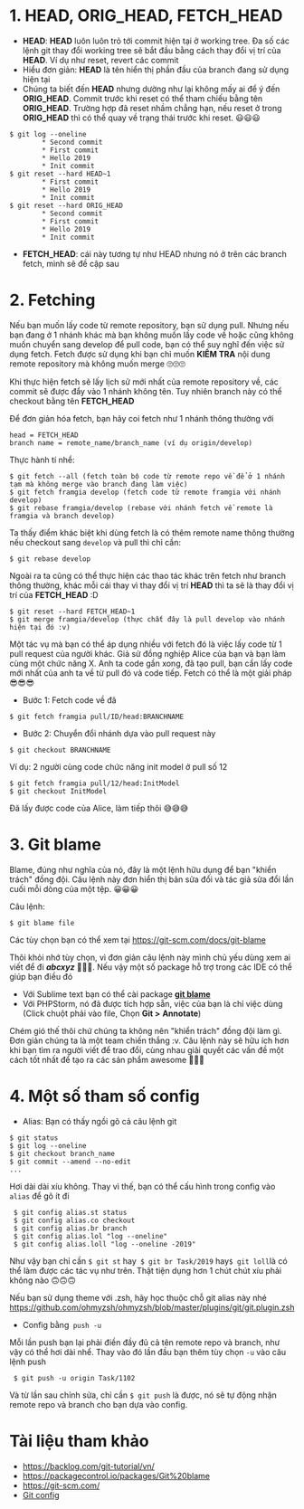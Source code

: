 # 1. HEAD, ORIG_HEAD, FETCH_HEAD
- **HEAD**:  **HEAD** luôn luôn trỏ tới commit hiện tại ở working tree. Đa số các lệnh git thay đổi working tree sẽ bắt đầu bằng cách thay đổi vị trí của **HEAD**. Ví dụ như reset, revert các commit
- Hiểu đơn giản: **HEAD** là tên hiển thị phần đầu của branch đang sử dụng hiện tại
- Chúng ta biết đến **HEAD** nhưng dường như lại không mấy ai để ý đến **ORIG_HEAD**. Commit trước khi reset có thể tham chiếu bằng tên **ORIG_HEAD**. Trường hợp đã reset nhầm chẳng hạn, nếu reset ở trong **ORIG_HEAD** thì có thể quay về trạng thái trước khi reset. :smiley::smiley::smiley:
```
$ git log --oneline
        * Second commit
        * First commit
        * Hello 2019
        * Init commit
$ git reset --hard HEAD~1
        * First commit
        * Hello 2019
        * Init commit
$ git reset --hard ORIG_HEAD
        * Second commit
        * First commit
        * Hello 2019
        * Init commit
```
* **FETCH_HEAD**: cái này tương tự như HEAD nhưng nó ở trên các branch fetch, mình sẽ đề cập sau
# 2. Fetching
Nếu bạn muốn lấy code từ remote repository, bạn sử dụng pull. Nhưng nếu bạn đang ở 1 nhánh khác mà bạn không muốn lấy code về hoặc cũng không muốn chuyển sang develop để pull code, bạn có thể suy nghĩ đến việc sử dụng fetch. Fetch được sử dụng khi bạn chỉ muốn **KIỂM TRA** nội dung remote repository mà không muốn merge :roll_eyes::roll_eyes::roll_eyes:

Khi thực hiện fetch sẽ lấy lịch sử mới nhất của remote repository về, các commit sẽ được đẩy vào 1 nhánh không tên. Tuy nhiên branch này có thể checkout bằng tên **FETCH_HEAD**

Để đơn giản hóa fetch, bạn hãy coi fetch như 1 nhánh thông thường với
```
head = FETCH_HEAD
branch name = remote_name/branch_name (ví dụ origin/develop)
```

Thực hành tí nhể:
```
$ git fetch --all (fetch toàn bộ code từ remote repo về để ở 1 nhánh tạm mà không merge vào branch đang làm việc)
$ git fetch framgia develop (fetch code từ remote framgia với nhánh develop)
$ git rebase framgia/develop (rebase với nhánh fetch về remote là framgia và branch develop)
```
Ta thấy điểm khác biệt khi dùng fetch là có thêm remote name thông thường nếu checkout sang `develop` và pull thì chỉ cần:
```
$ git rebase develop
```
Ngoài ra ta cũng có thể thực hiện các thao tác khác trên fetch như branch thông thường, khác mỗi cái thay vì thay đổi vị trí **HEAD** thì ta sẽ là thay đổi vị trí của **FETCH_HEAD** :D
```
$ git reset --hard FETCH_HEAD~1
$ git merge framgia/develop (thực chất đây là pull develop vào nhánh hiện tại đó :v)
```
Một tác vụ mà bạn có thể áp dụng nhiều với fetch đó là việc lấy code từ 1 pull request của người khác. Giả sử đồng nghiệp Alice của bạn và bạn làm cùng một chức năng X. Anh ta code gần xong, đã tạo pull, bạn cần lấy code mới nhất của anh ta về từ pull đó và code tiếp. Fetch có thể là một giải pháp :sunglasses::sunglasses::sunglasses:

* Bước 1: Fetch code về đã
```
$ git fetch framgia pull/ID/head:BRANCHNAME
```
* Bước 2: Chuyển đổi nhánh dựa vào pull request này
```
$ git checkout BRANCHNAME
```
Ví dụ: 2 người cùng code chức năng init model ở pull số 12
```
$ git fetch framgia pull/12/head:InitModel
$ git checkout InitModel
```
Đã lấy được code của Alice, làm tiếp thôi :sweat_smile::sweat_smile::sweat_smile:
# 3. Git blame
Blame, đúng như nghĩa của nó, đây là một lệnh hữu dụng để bạn "khiển trách" đồng đội. Câu lệnh này đơn hiển thị bản sửa đổi và tác giả sửa đổi lần cuối mỗi dòng của một tệp. :grinning::grinning::grinning:

Câu lệnh:
```
$ git blame file
```
Các tùy chọn bạn có thể xem tại https://git-scm.com/docs/git-blame

Thôi khỏi nhớ tùy chọn, vì đơn giản câu lệnh này mình chủ yếu dùng xem ai viết để đi ***abcxyz*** :rofl::rofl::rofl:. Nếu vậy một số package hỗ trợ trong các IDE có thể giúp bạn điều đó
* Với Sublime text bạn có thể cài package [**git blame**](https://packagecontrol.io/packages/Git%20blame)
* Với PHPStorm, nó đã được tích hợp sẵn, việc của bạn là chỉ việc dùng (Click chuột phải vào file, Chọn **Git >** **Annotate**)

Chém gió thế thôi chứ chúng ta không nên "khiển trách" đồng đội làm gì. Đơn giản chúng ta là một team chiến thắng :v. Câu lệnh này sẽ hữu ích hơn khi bạn tìm ra người viết để trao đổi, cùng nhau giải quyết các vấn đề một cách tốt nhất để tạo ra các sản phẩm awesome :money_mouth_face::money_mouth_face::money_mouth_face:
# 4. Một số tham số config 
* Alias: Bạn có thấy ngồi gõ cả câu lệnh git
```
$ git status
$ git log --oneline
$ git checkout branch_name
$ git commit --amend --no-edit
...
```
Hơi dài dài xíu không. Thay vì thế, bạn có thể cấu hình trong config vào `alias` để gõ ít đi 
```
 $ git config alias.st status
 $ git config alias.co checkout
 $ git config alias.br branch
 $ git config alias.lol "log --oneline"
 $ git config alias.loll "log --oneline -2019"
```
 Như vậy bạn chỉ cần `$ git st` hay` $ git br Task/2019` hay` $ git loll `là có thể làm được các tác vụ như trên. Thật tiện dụng hơn 1 chút chút xíu phải không nào :upside_down_face::upside_down_face::upside_down_face:
 
 Nếu bạn sử dụng theme với .zsh, hãy học thuộc chỗ git alias này nhé
 https://github.com/ohmyzsh/ohmyzsh/blob/master/plugins/git/git.plugin.zsh
 
 * Config bằng` push -u`

Mỗi lần push bạn lại phải điền đầy đủ cả tên remote repo và branch, như vậy có thể hơi dài nhể. Thay vào đó lần đầu bạn thêm tùy chọn `-u` vào câu lệnh push
```
 $ git push -u origin Task/1102
 ```
 Và từ lần sau chỉnh sửa, chỉ cần `$ git push` là được, nó sẽ tự động nhận remote repo và branch cho bạn dựa vào config.
 
#  Tài liệu tham khảo
*  https://backlog.com/git-tutorial/vn/
*  https://packagecontrol.io/packages/Git%20blame
*  https://git-scm.com/
*  [Git config](https://viblo.asia/p/nhung-van-de-thoi-su-khi-len-div-va-lam-du-an-Az45bWXzKxY#_tren-day-la-mot-vai-chia-se-cho-cac-ban-new-bie-thoi-ban-cung-co-the-chia-se-them-nhung-dieu-ban-thay-can-thet-giup-cac-em-moi-len-div-cai-thien-them-skill-de-lam-viec-tu-tin-hon-bang-cac-comment-cam-on-cac-ban-da-doc-bai-3)